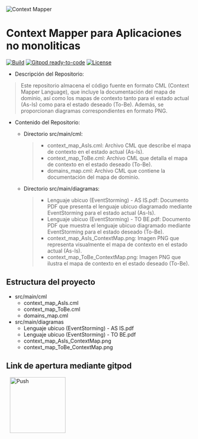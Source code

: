 ![Context Mapper](https://raw.githubusercontent.com/wiki/ContextMapper/context-mapper-dsl/logo/cm-logo-github-small.png)
# Context Mapper para Aplicaciones no monoliticas

[![Build](https://github.com/ContextMapper/web-ide-demo/actions/workflows/build.yml/badge.svg)](https://github.com/ContextMapper/web-ide-demo/actions) [![Gitpod ready-to-code](https://img.shields.io/badge/Gitpod-ready--to--code-blue?logo=gitpod)](https://gitpod.io/#https://github.com/ContextMapper/web-ide-demo) [![License](https://img.shields.io/badge/License-Apache%202.0-blue.svg)](https://opensource.org/licenses/Apache-2.0)

- Descripción del Repositorio:

> Este repositorio almacena el código fuente en formato CML (Context Mapper Language), que incluye la documentación del mapa de dominio, así como los mapas de contexto tanto para el estado actual (As-Is) como para el estado deseado (To-Be). Además, se proporcionan diagramas correspondientes en formato PNG.

- Contenido del Repositorio:

  - Directorio src/main/cml:

    > - context_map_AsIs.cml: Archivo CML que describe el mapa de contexto en el estado actual (As-Is).
    > - context_map_ToBe.cml: Archivo CML que detalla el mapa de contexto en el estado deseado (To-Be).
    > - domains_map.cml: Archivo CML que contiene la documentación del mapa de dominio.

  - Directorio src/main/diagramas:

    > - Lenguaje ubicuo (EventStorming) - AS IS.pdf: Documento PDF que presenta el lenguaje ubicuo diagramado mediante EventStorming para el estado actual (As-Is).
    > - Lenguaje ubicuo (EventStorming) - TO BE.pdf: Documento PDF que muestra el lenguaje ubicuo diagramado mediante EventStorming para el estado deseado (To-Be).
    > - context_map_AsIs_ContextMap.png: Imagen PNG que representa visualmente el mapa de contexto en el estado actual (As-Is).
    > - context_map_ToBe_ContextMap.png: Imagen PNG que ilustra el mapa de contexto en el estado deseado (To-Be).

## Estructura del proyecto

- src/main/cml
  - context_map_AsIs.cml
  - context_map_ToBe.cml
  - domains_map.cml
- src/main/diagramas
  - Lenguaje ubicuo (EventStorming) - AS IS.pdf
  - Lenguaje ubicuo (EventStorming) - TO BE.pdf
  - context_map_AsIs_ContextMap.png
  - context_map_ToBe_ContextMap.png

## Link de apertura mediante gitpod

<a href="https://gitpod.io/#https://github.com/MISO-No-Monoliticas/documentacion" style="padding: 10px;">
    <img src="https://gitpod.io/button/open-in-gitpod.svg" width="150" alt="Push" align="center">
</a>
